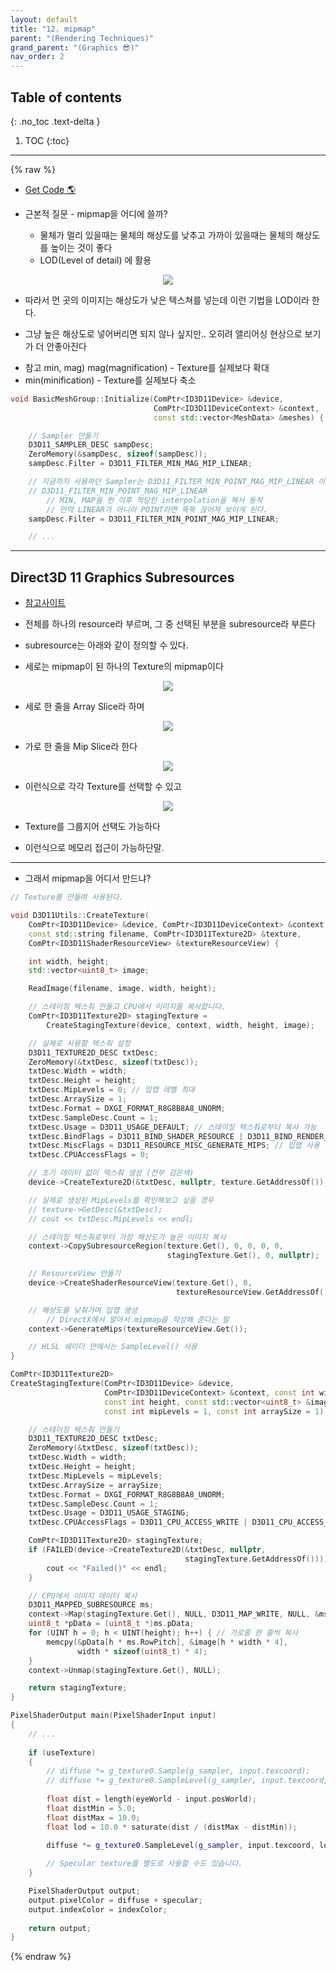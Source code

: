 ```yaml
---
layout: default
title: "12. mipmap"
parent: "(Rendering Techniques)"
grand_parent: "(Graphics 😎)"
nav_order: 2
---
```


## Table of contents
{: .no_toc .text-delta }

1. TOC
{:toc}

---

{% raw %}

* [Get Code 🌎](https://github.com/Arthur880708/Graphics_Part3_Examples/tree/12/12.mipmap)

* 근본적 질문 - mipmap을 어디에 쓸까?
    * 물체가 멀리 있을때는 물체의 해상도를 낮추고 가까이 있을때는 물체의 해상도를 높이는 것이 좋다
    * LOD(Level of detail) 에 활용

<p align="center">
  <img src="https://taehyungs-programming-blog.github.io/blog/assets/images/graphics/part3/p3-12-1.png"/>
</p>

* 따라서 먼 곳의 이미지는 해상도가 낮은 텍스쳐를 넣는데 이런 기법을 LOD이라 한다.
- 그냥 높은 해상도로 넣어버리면 되지 않나 싶지만.. 오히려 앨리어싱 현상으로 보기가 더 안좋아진다

* 참고 min, mag) mag(magnification) - Texture를 실제보다 확대
*  min(minification) - Texture를 실제보다 축소


```cpp
void BasicMeshGroup::Initialize(ComPtr<ID3D11Device> &device,
                                ComPtr<ID3D11DeviceContext> &context,
                                const std::vector<MeshData> &meshes) {

    // Sampler 만들기
    D3D11_SAMPLER_DESC sampDesc;
    ZeroMemory(&sampDesc, sizeof(sampDesc));
    sampDesc.Filter = D3D11_FILTER_MIN_MAG_MIP_LINEAR;

    // 지금까지 사용하던 Sampler는 D3D11_FILTER_MIN_POINT_MAG_MIP_LINEAR 이다.
    // D3D11_FILTER_MIN_POINT_MAG_MIP_LINEAR
        // MIN, MAP을 한 이후 적당힌 interpolation을 해서 동작
        // 만약 LINEAR가 아니라 POINT라면 뚝뚝 끊어져 보이게 된다.
    sampDesc.Filter = D3D11_FILTER_MIN_POINT_MAG_MIP_LINEAR;

    // ...
```

---

## Direct3D 11 Graphics Subresources


* [참고사이트](https://learn.microsoft.com/en-us/windows/win32/direct3d11/overviews-direct3d-11-resources-subresources)

* 전체를 하나의 resource라 부르며, 그 중 선택된 부분을 subresource라 부른다
* subresource는 아래와 같이 정의할 수 있다.

* 세로는 mipmap이 된 하나의 Texture의 mipmap이다

<p align="center">
  <img src="https://taehyungs-programming-blog.github.io/blog/assets/images/graphics/part3/p3-12-2.png"/>
</p>

* 세로 한 줄을 Array Slice라 하며

<p align="center">
  <img src="https://taehyungs-programming-blog.github.io/blog/assets/images/graphics/part3/p3-12-3.png"/>
</p>

* 가로 한 줄을 Mip Slice라 한다

<p align="center">
  <img src="https://taehyungs-programming-blog.github.io/blog/assets/images/graphics/part3/p3-12-4.png"/>
</p>

* 이런식으로 각각 Texture를 선택할 수 있고

<p align="center">
  <img src="https://taehyungs-programming-blog.github.io/blog/assets/images/graphics/part3/p3-12-5.png"/>
</p>

* Texture를 그룹지어 선택도 가능하다

* 이런식으로 메모리 접근이 가능하단말.

---

* 그래서 mipmap을 어디서 만드냐?

```cpp
// Texture를 만들며 사용된다.

void D3D11Utils::CreateTexture(
    ComPtr<ID3D11Device> &device, ComPtr<ID3D11DeviceContext> &context,
    const std::string filename, ComPtr<ID3D11Texture2D> &texture,
    ComPtr<ID3D11ShaderResourceView> &textureResourceView) {

    int width, height;
    std::vector<uint8_t> image;

    ReadImage(filename, image, width, height);

    // 스테이징 텍스춰 만들고 CPU에서 이미지를 복사합니다.
    ComPtr<ID3D11Texture2D> stagingTexture =
        CreateStagingTexture(device, context, width, height, image);

    // 실제로 사용할 텍스춰 설정
    D3D11_TEXTURE2D_DESC txtDesc;
    ZeroMemory(&txtDesc, sizeof(txtDesc));
    txtDesc.Width = width;
    txtDesc.Height = height;
    txtDesc.MipLevels = 0; // 밉맵 레벨 최대
    txtDesc.ArraySize = 1;
    txtDesc.Format = DXGI_FORMAT_R8G8B8A8_UNORM;
    txtDesc.SampleDesc.Count = 1;
    txtDesc.Usage = D3D11_USAGE_DEFAULT; // 스테이징 텍스춰로부터 복사 가능
    txtDesc.BindFlags = D3D11_BIND_SHADER_RESOURCE | D3D11_BIND_RENDER_TARGET;
    txtDesc.MiscFlags = D3D11_RESOURCE_MISC_GENERATE_MIPS; // 밉맵 사용
    txtDesc.CPUAccessFlags = 0;

    // 초기 데이터 없이 텍스춰 생성 (전부 검은색)
    device->CreateTexture2D(&txtDesc, nullptr, texture.GetAddressOf());

    // 실제로 생성된 MipLevels를 확인해보고 싶을 경우
    // texture->GetDesc(&txtDesc);
    // cout << txtDesc.MipLevels << endl;

    // 스테이징 텍스춰로부터 가장 해상도가 높은 이미지 복사
    context->CopySubresourceRegion(texture.Get(), 0, 0, 0, 0,
                                   stagingTexture.Get(), 0, nullptr);

    // ResourceView 만들기
    device->CreateShaderResourceView(texture.Get(), 0,
                                     textureResourceView.GetAddressOf());

    // 해상도를 낮춰가며 밉맵 생성
        // DirectX에서 알아서 mipmap을 작성해 준다는 말
    context->GenerateMips(textureResourceView.Get());

    // HLSL 쉐이더 안에서는 SampleLevel() 사용
}
```

```cpp
ComPtr<ID3D11Texture2D>
CreateStagingTexture(ComPtr<ID3D11Device> &device,
                     ComPtr<ID3D11DeviceContext> &context, const int width,
                     const int height, const std::vector<uint8_t> &image,
                     const int mipLevels = 1, const int arraySize = 1) {

    // 스테이징 텍스춰 만들기
    D3D11_TEXTURE2D_DESC txtDesc;
    ZeroMemory(&txtDesc, sizeof(txtDesc));
    txtDesc.Width = width;
    txtDesc.Height = height;
    txtDesc.MipLevels = mipLevels;
    txtDesc.ArraySize = arraySize;
    txtDesc.Format = DXGI_FORMAT_R8G8B8A8_UNORM;
    txtDesc.SampleDesc.Count = 1;
    txtDesc.Usage = D3D11_USAGE_STAGING;
    txtDesc.CPUAccessFlags = D3D11_CPU_ACCESS_WRITE | D3D11_CPU_ACCESS_READ;

    ComPtr<ID3D11Texture2D> stagingTexture;
    if (FAILED(device->CreateTexture2D(&txtDesc, nullptr,
                                       stagingTexture.GetAddressOf()))) {
        cout << "Failed()" << endl;
    }

    // CPU에서 이미지 데이터 복사
    D3D11_MAPPED_SUBRESOURCE ms;
    context->Map(stagingTexture.Get(), NULL, D3D11_MAP_WRITE, NULL, &ms);
    uint8_t *pData = (uint8_t *)ms.pData;
    for (UINT h = 0; h < UINT(height); h++) { // 가로줄 한 줄씩 복사
        memcpy(&pData[h * ms.RowPitch], &image[h * width * 4],
               width * sizeof(uint8_t) * 4);
    }
    context->Unmap(stagingTexture.Get(), NULL);

    return stagingTexture;
}
```

```cpp
PixelShaderOutput main(PixelShaderInput input)
{
    // ...
    
    if (useTexture)
    {
        // diffuse *= g_texture0.Sample(g_sampler, input.texcoord);
        // diffuse *= g_texture0.SampleLevel(g_sampler, input.texcoord, mipmapLevel);
        
        float dist = length(eyeWorld - input.posWorld);
        float distMin = 5.0;
        float distMax = 10.0;
        float lod = 10.0 * saturate(dist / (distMax - distMin));
        
        diffuse *= g_texture0.SampleLevel(g_sampler, input.texcoord, lod);

        // Specular texture를 별도로 사용할 수도 있습니다.
    }

    PixelShaderOutput output;
    output.pixelColor = diffuse + specular;
    output.indexColor = indexColor;
    
    return output;
}

```

{% endraw %}